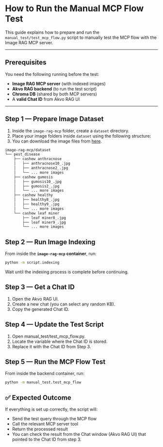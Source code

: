 # How to Run the Manual MCP Flow Test

This guide explains how to prepare and run the `manual_test/test_mcp_flow.py` script to manually test the MCP flow with the Image RAG MCP server.

---

## Prerequisites

You need the following running before the test:

- **Image RAG MCP server** (with indexed images)
- **Akvo RAG backend** (to run the test script)
- **Chroma DB** (shared by both MCP servers)
- A **valid Chat ID** from Akvo RAG UI

---

## Step 1 — Prepare Image Dataset

1. Inside the `image-rag-mcp` folder, create a `dataset` directory.
2. Place your image folders inside `dataset` using the following structure:
3. You can download the image files from [here](https://www.kaggle.com/datasets/nirmalsankalana/crop-pest-and-disease-detection).

```bash
image-rag-mcp/dataset
└── pest_disease
    ├── cashew anthracnose
    │   ├── anthracnose10_.jpg
    │   ├── anthracnose2_.jpg
    │   └── ... more images
    ├── cashew gumosis
    │   ├── gumosis10_.jpg
    │   ├── gumosis2_.jpg
    │   └── ... more images
    ├── cashew healthy
    │   ├── healthy8_.jpg
    │   ├── healthy9_.jpg
    │   └── ... more images
    └── cashew leaf miner
        ├── leaf miner8_.jpg
        ├── leaf miner9_.jpg
        └── ... more images
```

## Step 2 — Run Image Indexing

From inside the **`image-rag-mcp` container**, run:

```bash
python -m script.indexing
```

Wait until the indexing process is complete before continuing.

## Step 3 — Get a Chat ID
1. Open the Akvo RAG UI.
2. Create a new chat (you can select any random KB).
3. Copy the generated Chat ID.

## Step 4 — Update the Test Script
1. Open manual_test/test_mcp_flow.py.
2. Locate the variable where the Chat ID is stored.
3. Replace it with the Chat ID from Step 3.

## Step 5 — Run the MCP Flow Test
From inside the backend container, run:
```bash
python -m manual_test.test_mcp_flow
```

## ✅ Expected Outcome
If everything is set up correctly, the script will:
- Send the test query through the MCP flow
- Call the relevant MCP server tool
- Return the processed result
- You can check the result from the Chat window (Akvo RAG UI) that pointed to the Chat ID from step 3.